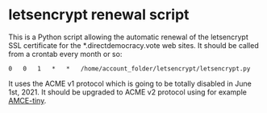 # letsencrypt renewal script

This is a Python script allowing the automatic renewal of the letsencrypt SSL certificate for the \*.directdemocracy.vote web sites.
It should be called from a crontab every month or so:
```
0	0	1	*	*	/home/account_folder/letsencrypt/letsencrypt.py
```

It uses the ACME v1 protocol which is going to be totally disabled in June 1st, 2021.
It should be upgraded to ACME v2 protocol using for example [AMCE-tiny](https://github.com/diafygi/acme-tiny).
